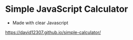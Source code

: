 # Simple JavaScript Calculator

- Made with clear Javascript

https://david12307.github.io/simple-calculator/

